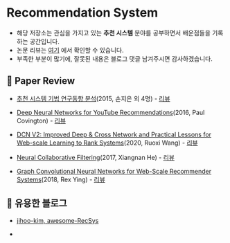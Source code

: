 # Recommendation System

- 해당 저장소는 관심을 가지고 있는 **추천 시스템** 분야를 공부하면서 배운점들을 기록하는 공간입니다.
- 논문 리뷰는 [여기](https://velog.io/@jinseock95?tag=%EB%85%BC%EB%AC%B8) 에서 확인할 수 있습니다.
- 부족한 부분이 많기에, 잘못된 내용은 블로그 댓글 남겨주시면 감사하겠습니다.

## 📄 Paper Review

- [추천 시스템 기법 연구동향 분석](https://www.ndsl.kr/ndsl/commons/util/ndslOriginalView.do?dbt=JAKO&cn=JAKO201512053817215&oCn=JAKO201512053817215&pageCode=PG04&journal=NJOU00290657)(2015, 손지은 외 4명) - [리뷰](https://velog.io/@jinseock95/논문추천-시스템-기법-연구동향-분석2015-손지은-외-4명)

- [Deep Neural Networks for YouTube Recommendations](https://static.googleusercontent.com/media/research.google.com/ko//pubs/archive/45530.pdf)(2016, Paul Covington) - [리뷰](https://velog.io/@jinseock95/%EB%85%BC%EB%AC%B8Deep-Neural-Networks-for-YouTube-Recommendations2016-Paul-Covington-oiiitaw2)

- [DCN V2: Improved Deep & Cross Network and Practical Lessons
for Web-scale Learning to Rank Systems](https://arxiv.org/pdf/2008.13535.pdf)(2020, Ruoxi Wang) - [리뷰](https://velog.io/@jinseock95/%EB%85%BC%EB%AC%B8DCN-V2-Improved-Deep-Cross-Network-and-Practical-Lessons-for-Web-scale-Learning-to-Rank-Systems2020-Ruoxi-Wang)

- [Neural Collaborative Filtering](https://arxiv.org/pdf/1708.05031.pdf)(2017, Xiangnan He) - [리뷰](https://velog.io/@jinseock95/%EB%85%BC%EB%AC%B8Neural-Collaborative-Filtering)

- [Graph Convolutional Neural Networks for Web-Scale Recommender Systems](https://arxiv.org/pdf/1806.01973.pdf)(2018, Rex Ying) - [리뷰]()


## 📌 유용한 블로그

- [jihoo-kim, awesome-RecSys](https://github.com/jihoo-kim/awesome-RecSys?fbclid=IwAR2FsHe1_CHDU3nJ_yMm6j5N2y5gBUMsZqM7eAS0prqImXrvJclh0ighjco#1-books)

- 







